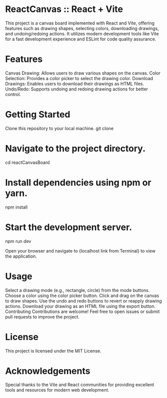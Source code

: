 # ReactCanvas :: React + Vite
This project is a canvas board implemented with React and Vite, offering features such as drawing shapes, selecting colors, downloading drawings, and undoing/redoing actions. It utilizes modern development tools like Vite for a fast development experience and ESLint for code quality assurance.

# Features
Canvas Drawing: Allows users to draw various shapes on the canvas.
Color Selection: Provides a color picker to select the drawing color.
Download Drawings: Enables users to download their drawings as HTML files.
Undo/Redo: Supports undoing and redoing drawing actions for better control.

# Getting Started
Clone this repository to your local machine.
git clone <repository-url>

# Navigate to the project directory.
cd reactCanvasBoard

# Install dependencies using npm or yarn.
npm install

# Start the development server.
npm run dev

Open your browser and navigate to {localhost link from Terminal} to view the application.

# Usage
Select a drawing mode (e.g., rectangle, circle) from the mode buttons.
Choose a color using the color picker button.
Click and drag on the canvas to draw shapes.
Use the undo and redo buttons to revert or reapply drawing actions.
Download your drawing as an HTML file using the export button.
Contributing
Contributions are welcome! Feel free to open issues or submit pull requests to improve the project.

# License
This project is licensed under the MIT License.

# Acknowledgements
Special thanks to the Vite and React communities for providing excellent tools and resources for modern web development.


